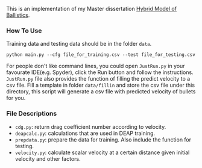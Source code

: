 This is an implementation of my Master dissertation [Hybrid Model of Ballistics](https://haolinwang2001.github.io/files/HybridModelOfBallistics.pdf).  
### **How To Use**  
Training data and testing data should be in the folder `data`.  
  
`python main.py --cfg file_for_training.csv --test file_for_testing.csv`  
  
For people don't like command lines, you could open `JustRun.py` in your favourate IDE(e.g. Spyder), click the Run button and follow the instructions.   
`JustRun.py` file also provides the function of filling the predict velocity to a csv file. Fill a template in folder `data/fillin` and store the csv file under this directory, this script will generate a csv file with predicted velocity of bullets for you. 

### **File Descriptions**  
- `cdg.py`: return drag coefficient number according to velocity.
- `deapcalc.py`: calculations that are used in DEAP training.  
- `prepdata.py`: prepare the data for training. Also include the function for testing.
- `velocity.py`: calculate scalar velocity at a certain distance given initial velocity and other factors.
